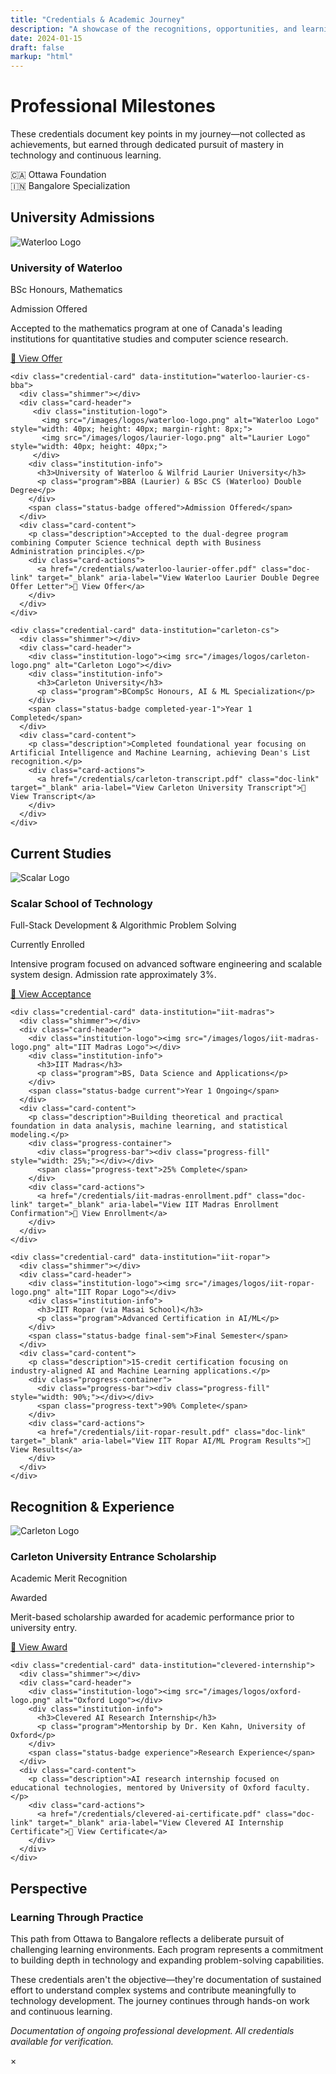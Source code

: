 ```yaml
---
title: "Credentials & Academic Journey"
description: "A showcase of the recognitions, opportunities, and learning credentials that have shaped my journey in tech."
date: 2024-01-15
draft: false
markup: "html"
---
```


<script src="/js/credentials-enhanced.js" defer></script>

<div class="credentials-container">

<div class="credentials-hero">
  <div class="journey-header">
    <h1>Professional Milestones</h1>
    <p class="hero-subtitle">These credentials document key points in my journey—not collected as achievements, but earned through dedicated pursuit of mastery in technology and continuous learning.</p>
  </div>
  <div class="geographic-journey">
    <div class="journey-path">
      <div class="location-marker ottawa">
        <span class="flag">🇨🇦</span>
        <span class="city">Ottawa</span>
        <span class="status">Foundation</span>
      </div>
      <div class="path-connector"></div>
      <div class="location-marker bangalore active">
        <span class="flag">🇮🇳</span>
        <span class="city">Bangalore</span>
        <span class="status">Specialization</span>
      </div>
    </div>
  </div>
</div>

<section class="credentials-section" id="university-offers">
  <h2><i class="fas fa-graduation-cap"></i> University Admissions</h2>
  <div class="credentials-grid">
    <div class="credential-card" data-institution="waterloo-math">
      <div class="shimmer"></div>
      <div class="card-header">
        <div class="institution-logo"><img src="/images/logos/waterloo-logo.png" alt="Waterloo Logo"></div>
        <div class="institution-info">
          <h3>University of Waterloo</h3>
          <p class="program">BSc Honours, Mathematics</p>
        </div>
        <span class="status-badge offered">Admission Offered</span>
      </div>
      <div class="card-content">
        <p class="description">Accepted to the mathematics program at one of Canada's leading institutions for quantitative studies and computer science research.</p>
        <div class="card-actions">
          <a href="/credentials/waterloo-math-offer.pdf" class="doc-link" target="_blank" aria-label="View University of Waterloo Mathematics Offer Letter">📄 View Offer</a>
        </div>
      </div>
    </div>

    <div class="credential-card" data-institution="waterloo-laurier-cs-bba">
      <div class="shimmer"></div>
      <div class="card-header">
         <div class="institution-logo">
           <img src="/images/logos/waterloo-logo.png" alt="Waterloo Logo" style="width: 40px; height: 40px; margin-right: 8px;">
           <img src="/images/logos/laurier-logo.png" alt="Laurier Logo" style="width: 40px; height: 40px;">
         </div>
        <div class="institution-info">
          <h3>University of Waterloo & Wilfrid Laurier University</h3>
          <p class="program">BBA (Laurier) & BSc CS (Waterloo) Double Degree</p>
        </div>
        <span class="status-badge offered">Admission Offered</span>
      </div>
      <div class="card-content">
        <p class="description">Accepted to the dual-degree program combining Computer Science technical depth with Business Administration principles.</p>
        <div class="card-actions">
          <a href="/credentials/waterloo-laurier-offer.pdf" class="doc-link" target="_blank" aria-label="View Waterloo Laurier Double Degree Offer Letter">📄 View Offer</a>
        </div>
      </div>
    </div>

    <div class="credential-card" data-institution="carleton-cs">
      <div class="shimmer"></div>
      <div class="card-header">
        <div class="institution-logo"><img src="/images/logos/carleton-logo.png" alt="Carleton Logo"></div>
        <div class="institution-info">
          <h3>Carleton University</h3>
          <p class="program">BCompSc Honours, AI & ML Specialization</p>
        </div>
        <span class="status-badge completed-year-1">Year 1 Completed</span>
      </div>
      <div class="card-content">
        <p class="description">Completed foundational year focusing on Artificial Intelligence and Machine Learning, achieving Dean's List recognition.</p>
        <div class="card-actions">
          <a href="/credentials/carleton-transcript.pdf" class="doc-link" target="_blank" aria-label="View Carleton University Transcript">📄 View Transcript</a>
        </div>
      </div>
    </div>
  </div>
</section>

<section class="credentials-section" id="current-studies">
  <h2><i class="fas fa-book-open"></i> Current Studies</h2>
  <div class="credentials-grid">
    <div class="credential-card" data-institution="scalar">
      <div class="shimmer"></div>
      <div class="card-header">
        <div class="institution-logo"><img src="/images/logos/scaler-logo.png" alt="Scalar Logo"></div>
        <div class="institution-info">
          <h3>Scalar School of Technology</h3>
          <p class="program">Full-Stack Development & Algorithmic Problem Solving</p>
        </div>
        <span class="status-badge current">Currently Enrolled</span>
      </div>
      <div class="card-content">
        <p class="description">Intensive program focused on advanced software engineering and scalable system design. Admission rate approximately 3%.</p>
        <div class="card-actions">
          <a href="/credentials/scalar-acceptance.pdf" class="doc-link" target="_blank" aria-label="View Scalar School Acceptance Letter">📄 View Acceptance</a>
        </div>
      </div>
    </div>

    <div class="credential-card" data-institution="iit-madras">
      <div class="shimmer"></div>
      <div class="card-header">
        <div class="institution-logo"><img src="/images/logos/iit-madras-logo.png" alt="IIT Madras Logo"></div>
        <div class="institution-info">
          <h3>IIT Madras</h3>
          <p class="program">BS, Data Science and Applications</p>
        </div>
        <span class="status-badge current">Year 1 Ongoing</span>
      </div>
      <div class="card-content">
        <p class="description">Building theoretical and practical foundation in data analysis, machine learning, and statistical modeling.</p>
        <div class="progress-container">
          <div class="progress-bar"><div class="progress-fill" style="width: 25%;"></div></div>
          <span class="progress-text">25% Complete</span>
        </div>
        <div class="card-actions">
          <a href="/credentials/iit-madras-enrollment.pdf" class="doc-link" target="_blank" aria-label="View IIT Madras Enrollment Confirmation">📄 View Enrollment</a>
        </div>
      </div>
    </div>

    <div class="credential-card" data-institution="iit-ropar">
      <div class="shimmer"></div>
      <div class="card-header">
        <div class="institution-logo"><img src="/images/logos/iit-ropar-logo.png" alt="IIT Ropar Logo"></div>
        <div class="institution-info">
          <h3>IIT Ropar (via Masai School)</h3>
          <p class="program">Advanced Certification in AI/ML</p>
        </div>
        <span class="status-badge final-sem">Final Semester</span>
      </div>
      <div class="card-content">
        <p class="description">15-credit certification focusing on industry-aligned AI and Machine Learning applications.</p>
        <div class="progress-container">
          <div class="progress-bar"><div class="progress-fill" style="width: 90%;"></div></div>
          <span class="progress-text">90% Complete</span>
        </div>
        <div class="card-actions">
          <a href="/credentials/iit-ropar-result.pdf" class="doc-link" target="_blank" aria-label="View IIT Ropar AI/ML Program Results">📄 View Results</a>
        </div>
      </div>
    </div>
  </div>
</section>

<section class="credentials-section" id="recognitions">
  <h2><i class="fas fa-award"></i> Recognition & Experience</h2>
  <div class="credentials-grid">
    <div class="credential-card" data-institution="carleton-scholarship">
      <div class="shimmer"></div>
      <div class="card-header">
        <div class="institution-logo"><img src="/images/logos/carleton-logo.png" alt="Carleton Logo"></div>
        <div class="institution-info">
          <h3>Carleton University Entrance Scholarship</h3>
          <p class="program">Academic Merit Recognition</p>
        </div>
        <span class="status-badge awarded">Awarded</span>
      </div>
      <div class="card-content">
        <p class="description">Merit-based scholarship awarded for academic performance prior to university entry.</p>
        <div class="card-actions">
          <a href="/credentials/carleton-scholarship.pdf" class="doc-link" target="_blank" aria-label="View Carleton University Scholarship Letter">📄 View Award</a>
        </div>
      </div>
    </div>

    <div class="credential-card" data-institution="clevered-internship">
      <div class="shimmer"></div>
      <div class="card-header">
        <div class="institution-logo"><img src="/images/logos/oxford-logo.png" alt="Oxford Logo"></div>
        <div class="institution-info">
          <h3>Clevered AI Research Internship</h3>
          <p class="program">Mentorship by Dr. Ken Kahn, University of Oxford</p>
        </div>
        <span class="status-badge experience">Research Experience</span>
      </div>
      <div class="card-content">
        <p class="description">AI research internship focused on educational technologies, mentored by University of Oxford faculty.</p>
        <div class="card-actions">
          <a href="/credentials/clevered-ai-certificate.pdf" class="doc-link" target="_blank" aria-label="View Clevered AI Internship Certificate">📄 View Certificate</a>
        </div>
      </div>
    </div>
  </div>
</section>

<section class="journey-reflection">
  <h2><i class="fas fa-route"></i> Perspective</h2>
  <div class="reflection-card">
    <div class="reflection-content">
      <h3>Learning Through Practice</h3>
      <p>This path from Ottawa to Bangalore reflects a deliberate pursuit of challenging learning environments. Each program represents a commitment to building depth in technology and expanding problem-solving capabilities.</p>
      <p>These credentials aren't the objective—they're documentation of sustained effort to understand complex systems and contribute meaningfully to technology development. The journey continues through hands-on work and continuous learning.</p>
    </div>
  </div>
</section>

<div class="credentials-footer">
  <p><em>Documentation of ongoing professional development. All credentials available for verification.</em></p>
</div>

</div> <!-- End .credentials-container -->

<!-- Modal Structure (hidden by default) -->
<div id="credentialModal" class="modal">
  <div class="modal-content">
    <span class="close-button">&times;</span>
    <h3 id="modalTitle"></h3>
    <iframe id="modalPdfViewer" src="" frameborder="0" style="width:100%; height:70vh;"></iframe>
    <div id="modalDescription" style="margin-top:10px;"></div>
    <a id="modalDirectLink" href="#" target="_blank" class="doc-link" style="display:block; margin-top:10px;">Open PDF in new tab</a>
  </div>
</div>
